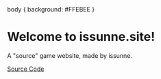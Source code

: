 <!DOCTYPE html>
 <html>
  body {
 background: #FFEBEE
}

 <head> <title></title> 


  
</head>
 <body>
 <h1>Welcome to issunne.site!</h1> 
<p>A "source" game website, made by issunne.</p>
 <a href="https://github.com/issunnne/issunne.git">Source Code</a> 
<!-- Additional elements and content go here →
 </body>
 </html>
